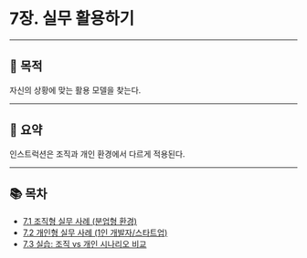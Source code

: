 # 7장. 실무 활용하기

---

## 🎯 목적
자신의 상황에 맞는 활용 모델을 찾는다.

---

## 📌 요약
인스트럭션은 조직과 개인 환경에서 다르게 적용된다.

---

## 📚 목차
- [7.1 조직형 실무 사례 (분업형 환경)](./7-1-org-cases.md)
- [7.2 개인형 실무 사례 (1인 개발자/스타트업)](./7-2-individual-cases.md)
- [7.3 실습: 조직 vs 개인 시나리오 비교](./7-3-workshop.md)
